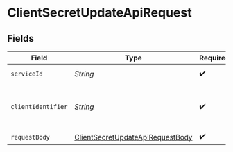 # ClientSecretUpdateApiRequest


## Fields

| Field                                                                                           | Type                                                                                            | Required                                                                                        | Description                                                                                     |
| ----------------------------------------------------------------------------------------------- | ----------------------------------------------------------------------------------------------- | ----------------------------------------------------------------------------------------------- | ----------------------------------------------------------------------------------------------- |
| `serviceId`                                                                                     | *String*                                                                                        | :heavy_check_mark:                                                                              | A service ID.                                                                                   |
| `clientIdentifier`                                                                              | *String*                                                                                        | :heavy_check_mark:                                                                              | The client ID or the client ID alias of a client.<br/>                                          |
| `requestBody`                                                                                   | [ClientSecretUpdateApiRequestBody](../../models/operations/ClientSecretUpdateApiRequestBody.md) | :heavy_check_mark:                                                                              | N/A                                                                                             |